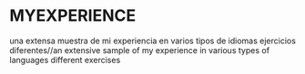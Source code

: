 # MYEXPERIENCE
una extensa muestra de mi experiencia en varios tipos de idiomas ejercicios diferentes//an extensive sample of my experience in various types of languages ​​different exercises
